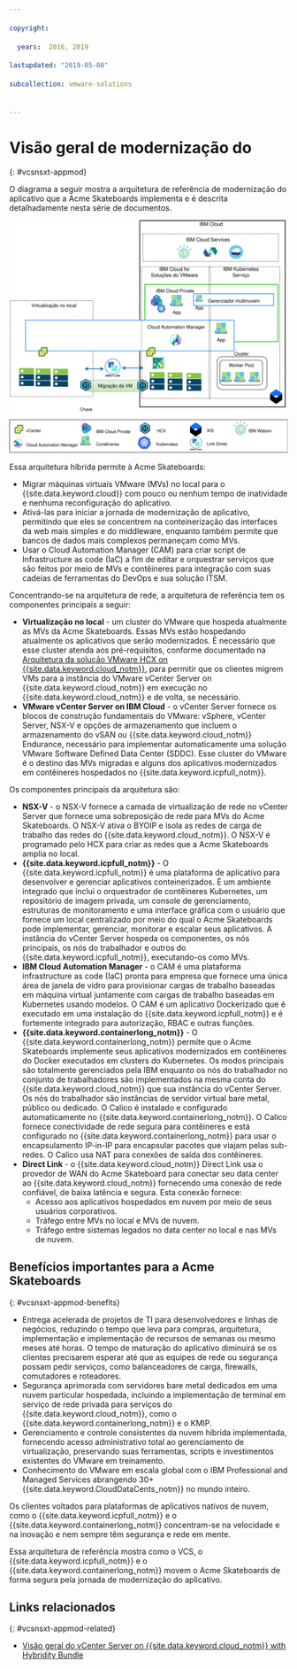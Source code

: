 ```yaml
---

copyright:

  years:  2016, 2019

lastupdated: "2019-05-08"

subcollection: vmware-solutions


---
```


# Visão geral de modernização do
{: #vcsnsxt-appmod}

O diagrama a seguir mostra a arquitetura de referência de modernização do aplicativo que a Acme Skateboards implementa e é descrita detalhadamente nesta série de documentos.

![Diagrama de visão geral da arquitetura](../../images/vcsnsxt-aod.svg "Diagrama de visão geral da arquitetura")

Essa arquitetura híbrida permite à Acme Skateboards:
- Migrar máquinas virtuais VMware (MVs) no local para o {{site.data.keyword.cloud}} com pouco ou nenhum tempo de inatividade e nenhuma reconfiguração do aplicativo.
-	Ativá-las para iniciar a jornada de modernização de aplicativo, permitindo que eles se concentrem na conteinerização das interfaces da web mais simples e do middleware, enquanto também permite que bancos de dados mais complexos permaneçam como MVs.
-	Usar o Cloud Automation Manager (CAM) para criar script de Infrastructure as code (IaC) a fim de editar e orquestrar serviços que são feitos por meio de MVs e contêineres para integração com suas cadeias de ferramentas do DevOps e sua solução ITSM.

Concentrando-se na arquitetura de rede, a arquitetura de referência tem os componentes principais a seguir:
- **Virtualização no local** - um cluster do VMware que hospeda atualmente as MVs da Acme Skateboards. Essas MVs estão hospedando atualmente os aplicativos que serão modernizados. É necessário que esse cluster atenda aos pré-requisitos, conforme documentado na [Arquitetura da solução VMware HCX on {{site.data.keyword.cloud_notm}}](/docs/services/vmwaresolutions/services?topic=vmware-solutions-hcx-archi-intro#hcx-archi-intro), para permitir que os clientes migrem VMs para a instância do VMware vCenter Server on {{site.data.keyword.cloud_notm}} em execução no {{site.data.keyword.cloud_notm}} e de volta, se necessário.
- **VMware vCenter Server on IBM Cloud** - o vCenter Server fornece os blocos de construção fundamentais do VMware: vSphere, vCenter Server, NSX-V e opções de armazenamento que incluem o armazenamento do vSAN ou {{site.data.keyword.cloud_notm}} Endurance, necessário para implementar automaticamente uma solução VMware Software Defined Data Center (SDDC). Esse cluster do VMware é o destino das MVs migradas e alguns dos aplicativos modernizados em contêineres hospedados no {{site.data.keyword.icpfull_notm}}.

Os componentes principais da arquitetura são:
- **NSX-V** - o NSX-V fornece a camada de virtualização de rede no vCenter Server que fornece uma sobreposição de rede para MVs do Acme Skateboards. O NSX-V ativa o BYOIP e isola as redes de carga de trabalho das redes do {{site.data.keyword.cloud_notm}}. O NSX-V é programado pelo HCX para criar as redes que a Acme Skateboards amplia no local.
- **{{site.data.keyword.icpfull_notm}}** - O {{site.data.keyword.icpfull_notm}} é uma plataforma de aplicativo para desenvolver e gerenciar aplicativos conteinerizados. É um ambiente integrado que inclui o orquestrador de contêineres Kubernetes, um repositório de imagem privada, um console de gerenciamento, estruturas de monitoramento e uma interface gráfica com o usuário que fornece um local centralizado por meio do qual o Acme Skateboards pode implementar, gerenciar, monitorar e escalar seus aplicativos. A instância do vCenter Server hospeda os componentes, os nós principais, os nós do trabalhador e outros do {{site.data.keyword.icpfull_notm}}, executando-os como MVs.
- **IBM Cloud Automation Manager** - o CAM é uma plataforma infrastructure as code (IaC) pronta para empresa que fornece uma única área de janela de vidro para provisionar cargas de trabalho baseadas em máquina virtual juntamente com cargas de trabalho baseadas em Kubernetes usando modelos. O CAM é um aplicativo Dockerizado que é executado em uma instalação do {{site.data.keyword.icpfull_notm}} e é fortemente integrado para autorização, RBAC e outras funções.
- **{{site.data.keyword.containerlong_notm}}** - O {{site.data.keyword.containerlong_notm}} permite que o Acme Skateboards implemente seus aplicativos modernizados em contêineres do Docker executados em clusters do Kubernetes. Os modos principais são totalmente gerenciados pela IBM enquanto os nós do trabalhador no conjunto de trabalhadores são implementados na mesma conta do {{site.data.keyword.cloud_notm}} que sua instância do vCenter Server. Os nós do trabalhador são instâncias de servidor virtual bare metal, público ou dedicado. O Calico é instalado e configurado automaticamente no {{site.data.keyword.containerlong_notm}}. O Calico fornece conectividade de rede segura para contêineres e está configurado no {{site.data.keyword.containerlong_notm}} para usar o encapsulamento IP-in-IP para encapsular pacotes que viajam pelas sub-redes. O Calico usa NAT para conexões de saída dos contêineres.
- **Direct Link** - o {{site.data.keyword.cloud_notm}} Direct Link usa o provedor de WAN do Acme Skateboard para conectar seu data center ao {{site.data.keyword.cloud_notm}} fornecendo uma conexão de rede confiável, de baixa latência e segura. Esta conexão fornece:
  - Acesso aos aplicativos hospedados em nuvem por meio de seus usuários corporativos.
  - Tráfego entre MVs no local e MVs de nuvem.
  - Tráfego entre sistemas legados no data center no local e nas MVs de nuvem.

## Benefícios importantes para a Acme Skateboards
{: #vcsnsxt-appmod-benefits}

- Entrega acelerada de projetos de TI para desenvolvedores e linhas de negócios, reduzindo o tempo que leva para compras, arquitetura, implementação e implementação de recursos de semanas ou mesmo meses até horas. O tempo de maturação do aplicativo diminuirá se os clientes precisarem esperar até que as equipes de rede ou segurança possam pedir serviços, como balanceadores de carga, firewalls, comutadores e roteadores.
- Segurança aprimorada com servidores bare metal dedicados em uma nuvem particular hospedada, incluindo a implementação de terminal em serviço de rede privada para serviços do {{site.data.keyword.cloud_notm}}, como o {{site.data.keyword.containerlong_notm}} e o KMIP.
- Gerenciamento e controle consistentes da nuvem híbrida implementada, fornecendo acesso administrativo total ao gerenciamento de virtualização, preservando suas ferramentas, scripts e investimentos existentes do VMware em treinamento.
- Conhecimento do VMware em escala global com o IBM Professional and Managed Services abrangendo 30+ {{site.data.keyword.CloudDataCents_notm}} no mundo inteiro.

Os clientes voltados para plataformas de aplicativos nativos de nuvem, como o {{site.data.keyword.icpfull_notm}} e o {{site.data.keyword.containerlong_notm}} concentram-se na velocidade e na inovação e nem sempre têm segurança e rede em mente.

Essa arquitetura de referência mostra como o VCS, o {{site.data.keyword.icpfull_notm}} e o {{site.data.keyword.containerlong_notm}} movem o Acme Skateboards de forma segura pela jornada de modernização do aplicativo.

## Links relacionados
{: #vcsnsxt-appmod-related}

* [Visão geral do vCenter Server on {{site.data.keyword.cloud_notm}} with Hybridity Bundle](/docs/services/vmwaresolutions/services?topic=vmware-solutions-vcs-hybridity-intro#vcs-hybridity-intro)
